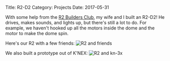 Title: R2-D2
Category: Projects
Date: 2017-05-31


With some help from the [R2 Builders Club](https://astromech.net),
my wife and I built an R2-D2! He drives, makes sounds, and lights up, but there's still a lot to do.  For example, we haven't hooked up all the motors inside the dome and the motor to make the dome spin.

Here's our R2 with a few friends:
![R2 and friends](/images/r2_c3p0.jpg)

We also built a prototype out of K'NEX:
![R2 and kn-3x](/images/r2_kn3x.jpg)
